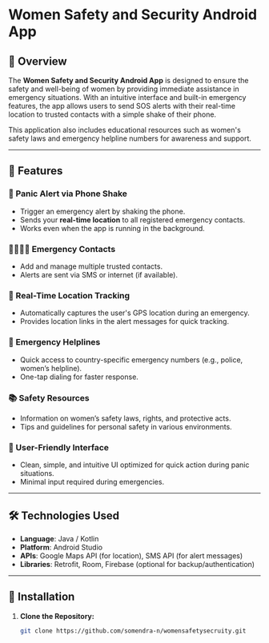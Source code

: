 # Women Safety and Security Android App

## 📱 Overview

The **Women Safety and Security Android App** is designed to ensure the safety and well-being of women by providing immediate assistance in emergency situations. With an intuitive interface and built-in emergency features, the app allows users to send SOS alerts with their real-time location to trusted contacts with a simple shake of their phone.

This application also includes educational resources such as women's safety laws and emergency helpline numbers for awareness and support.

---

## 🚀 Features

### 🚨 Panic Alert via Phone Shake
- Trigger an emergency alert by shaking the phone.
- Sends your **real-time location** to all registered emergency contacts.
- Works even when the app is running in the background.

### 👨‍👩‍👧‍👦 Emergency Contacts
- Add and manage multiple trusted contacts.
- Alerts are sent via SMS or internet (if available).

### 📍 Real-Time Location Tracking
- Automatically captures the user's GPS location during an emergency.
- Provides location links in the alert messages for quick tracking.

### 🧭 Emergency Helplines
- Quick access to country-specific emergency numbers (e.g., police, women’s helpline).
- One-tap dialing for faster response.

### 📚 Safety Resources
- Information on women’s safety laws, rights, and protective acts.
- Tips and guidelines for personal safety in various environments.

### 🎨 User-Friendly Interface
- Clean, simple, and intuitive UI optimized for quick action during panic situations.
- Minimal input required during emergencies.

---

## 🛠️ Technologies Used

- **Language**: Java / Kotlin
- **Platform**: Android Studio
- **APIs**: Google Maps API (for location), SMS API (for alert messages)
- **Libraries**: Retrofit, Room, Firebase (optional for backup/authentication)

---

## 🔧 Installation

1. **Clone the Repository:**
   ```bash
   git clone https://github.com/somendra-n/womensafetysecruity.git
